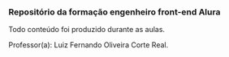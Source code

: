 ### Repositório da formação engenheiro front-end Alura

Todo conteúdo foi produzido durante as aulas.

Professor(a): Luiz Fernando Oliveira Corte Real.